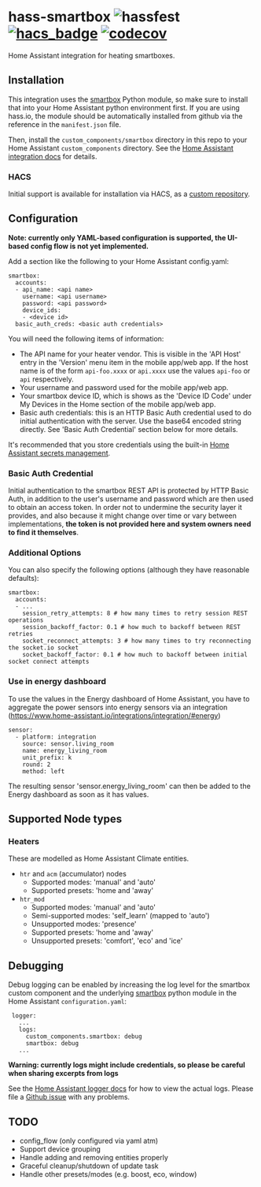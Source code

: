 # hass-smartbox ![hassfest](https://github.com/graham33/hass-smartbox/workflows/Validate%20with%20hassfest/badge.svg) [![hacs_badge](https://img.shields.io/badge/HACS-Custom-41BDF5.svg)](https://github.com/hacs/integration) [![codecov](https://codecov.io/gh/graham33/hass-smartbox/branch/main/graph/badge.svg?token=F3VFCU9WPA)](https://codecov.io/gh/graham33/hass-smartbox)
Home Assistant integration for heating smartboxes.

## Installation
This integration uses the [smartbox] Python module, so make sure to install that
into your Home Assistant python environment first. If you are using hass.io, the
module should be automatically installed from github via the reference in the
`manifest.json` file.

Then, install the `custom_components/smartbox` directory in this repo to your
Home Assistant `custom_components` directory. See the [Home Assistant
integration docs] for details.

### HACS
Initial support is available for installation via HACS, as a [custom
repository].

## Configuration
**Note: currently only YAML-based configuration is supported, the UI-based
config flow is not yet implemented.**

Add a section like the following to your Home Assistant config.yaml:

```
smartbox:
  accounts:
  - api_name: <api name>
    username: <api username>
    password: <api password>
    device_ids:
    - <device id>
  basic_auth_creds: <basic auth credentials>
```

You will need the following items of information:
* The API name for your heater vendor. This is visible in the 'API Host' entry
  in the 'Version' menu item in the mobile app/web app. If the host name is of
  the form `api-foo.xxxx` or `api.xxxx` use the values `api-foo` or `api`
  respectively.
* Your username and password used for the mobile app/web app.
* Your smartbox device ID, which is shows as the 'Device ID Code' under My
  Devices in the Home section of the mobile app/web app.
* Basic auth credentials: this is an HTTP Basic Auth credential used to do
  initial authentication with the server. Use the base64 encoded string
  directly. See 'Basic Auth Credential' section below for more details.

It's recommended that you store credentials using the built-in [Home Assistant
secrets management].

### Basic Auth Credential
Initial authentication to the smartbox REST API is protected by HTTP Basic Auth,
in addition to the user's username and password which are then used to obtain an
access token. In order not to undermine the security layer it provides, and also
because it might change over time or vary between implementations, **the token
is not provided here and system owners need to find it themselves**.

### Additional Options
You can also specify the following options (although they have reasonable defaults):

```
smartbox:
  accounts:
  - ...
    session_retry_attempts: 8 # how many times to retry session REST operations
    session_backoff_factor: 0.1 # how much to backoff between REST retries
    socket_reconnect_attempts: 3 # how many times to try reconnecting the socket.io socket
    socket_backoff_factor: 0.1 # how much to backoff between initial socket connect attempts
```

### Use in energy dashboard

To use the values in the Energy dashboard of Home Assistant, you have to aggregate the power sensors into energy sensors via an integration (https://www.home-assistant.io/integrations/integration/#energy)

```
sensor:
  - platform: integration
    source: sensor.living_room
    name: energy_living_room
    unit_prefix: k
    round: 2
    method: left
```

The resulting sensor 'sensor.energy_living_room' can then be added to the Energy dashboard as soon as it has values.

## Supported Node types

### Heaters
These are modelled as Home Assistant Climate entities.

* `htr` and `acm` (accumulator) nodes
  * Supported modes: 'manual' and 'auto'
  * Supported presets: 'home and 'away'
* `htr_mod`
  * Supported modes: 'manual' and 'auto'
  * Semi-supported modes: 'self_learn' (mapped to 'auto')
  * Unsupported modes: 'presence'
  * Supported presets: 'home and 'away'
  * Unsupported presets: 'comfort', 'eco' and 'ice'

## Debugging

Debug logging can be enabled by increasing the log level for the smartbox custom
component and the underlying [smartbox] python module in the Home Assistant
`configuration.yaml`:

```
 logger:
   ...
   logs:
     custom_components.smartbox: debug
     smartbox: debug
   ...
```

**Warning: currently logs might include credentials, so please be careful when
sharing excerpts from logs**

See the [Home Assistant logger docs] for how to view the actual logs. Please
file a [Github issue] with any problems.

## TODO
* config_flow (only configured via yaml atm)
* Support device grouping
* Handle adding and removing entities properly
* Graceful cleanup/shutdown of update task
* Handle other presets/modes (e.g. boost, eco, window)

[custom repository]: https://hacs.xyz/docs/faq/custom_repositories
[Github issue]: https://github.com/graham33/hass-smartbox/issues
[Home Assistant integration docs]: https://developers.home-assistant.io/docs/creating_integration_file_structure/#where-home-assistant-looks-for-integrations
[Home Assistant logger docs]: https://www.home-assistant.io/integrations/logger/#viewing-logs
[Home Assistant secrets management]: https://www.home-assistant.io/docs/configuration/secrets/
[smartbox]: https://github.com/graham33/smartbox
